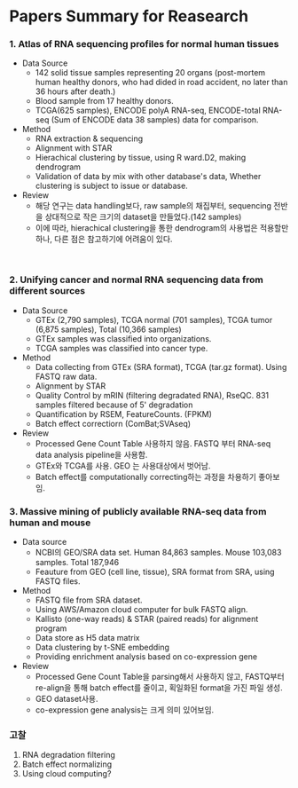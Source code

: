 # Papers Summary for Reasearch
### 1. Atlas of RNA sequencing profiles for normal human tissues
  - Data Source
    + 142 solid tissue samples representing 20 organs (post-mortem human healthy donors, who had dided in road accident, no later than 36 hours after death.)
    + Blood sample from 17 healthy donors.
    + TCGA(625 samples), ENCODE polyA RNA-seq, ENCODE-total RNA-seq (Sum of ENCODE data 38 samples) data for comparison.
  - Method
    + RNA extraction & sequencing 
    + Alignment with STAR
    + Hierachical clustering by tissue, using R ward.D2, making dendrogram
    + Validation of data by mix with other database's data, Whether clustering is subject to issue or database.
  - Review
    + 해당 연구는 data handling보다, raw sample의 채집부터, sequencing 전반을 상대적으로 작은 크기의 dataset을 만들었다.(142 samples)
    + 이에 따라, hierachical clustering을 통한 dendrogram의 사용법은 적용할만하나, 다른 점은 참고하기에 어려움이 있다.

<br>

### 2. Unifying cancer and normal RNA sequencing data from different sources
  - Data Source 
    + GTEx (2,790 samples), TCGA normal (701 samples), TCGA tumor (6,875 samples), Total (10,366 samples)
    + GTEx samples was classified into organizations.
    + TCGA samples was classified into cancer type.
  - Method 
    + Data collecting from GTEx (SRA format), TCGA (tar.gz format). Using FASTQ raw data. 
    + Alignment by STAR
    + Quality Control by mRIN (filtering degradated RNA), RseQC. 831 samples filtered because of 5' degradation
    + Quantification by RSEM, FeatureCounts. (FPKM)
    + Batch effect correctiorn (ComBat;SVAseq)
  - Review
    + Processed Gene Count Table 사용하지 않음. FASTQ 부터 RNA-seq data analysis pipeline을 사용함.
    + GTEx와 TCGA를 사용. GEO 는 사용대상에서 벗어남. 
    + Batch effect를 computationally correcting하는 과정을 차용하기 좋아보임. 
  
### 3. Massive mining of publicly available RNA-seq data from human and mouse
  - Data source
    + NCBI의 GEO/SRA data set. Human 84,863 samples. Mouse 103,083 samples. Total 187,946
    + Feauture from GEO (cell line, tissue), SRA format from SRA, using FASTQ files. 
  - Method
    + FASTQ file from SRA dataset.
    + Using AWS/Amazon cloud computer for bulk FASTQ align.
    + Kallisto (one-way reads) & STAR (paired reads) for alignment program
    + Data store as H5 data matrix
    + Data clustering by t-SNE embedding
    + Providing enrichment analysis based on co-expression gene 
  - Review
    + Processed Gene Count Table을 parsing해서 사용하지 않고, FASTQ부터 re-align을 통해 batch effect를 줄이고, 획일화된 format을 가진 파일 생성.
    + GEO dataset사용.
    + co-expression gene analysis는 크게 의미 있어보임.
    
### 고찰
1. RNA degradation filtering
2. Batch effect normalizing
3. Using cloud computing?
